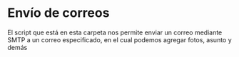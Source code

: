 # Envío de correos
El script que está en esta carpeta nos permite enviar un correo mediante SMTP a un correo
especificado, en el cual podemos agregar fotos, asunto y demás
> 
